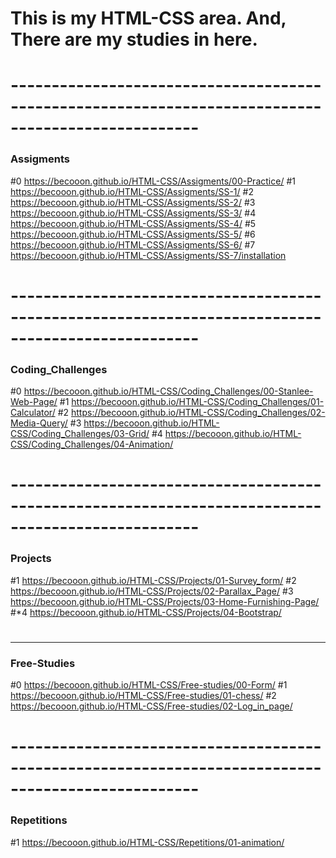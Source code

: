 # This is my HTML-CSS area. And, There are my studies in here.

# ---------------------------------------------------------------------------------------------------

### Assigments

#0 https://becooon.github.io/HTML-CSS/Assigments/00-Practice/
#1 https://becooon.github.io/HTML-CSS/Assigments/SS-1/
#2 https://becooon.github.io/HTML-CSS/Assigments/SS-2/
#3 https://becooon.github.io/HTML-CSS/Assigments/SS-3/
#4 https://becooon.github.io/HTML-CSS/Assigments/SS-4/
#5 https://becooon.github.io/HTML-CSS/Assigments/SS-5/
#6 https://becooon.github.io/HTML-CSS/Assigments/SS-6/
#7 https://becooon.github.io/HTML-CSS/Assigments/SS-7/installation

# ---------------------------------------------------------------------------------------------------

### Coding_Challenges

#0 https://becooon.github.io/HTML-CSS/Coding_Challenges/00-Stanlee-Web-Page/
#1 https://becooon.github.io/HTML-CSS/Coding_Challenges/01-Calculator/
#2 https://becooon.github.io/HTML-CSS/Coding_Challenges/02-Media-Query/
#3 https://becooon.github.io/HTML-CSS/Coding_Challenges/03-Grid/
#4 https://becooon.github.io/HTML-CSS/Coding_Challenges/04-Animation/

# ---------------------------------------------------------------------------------------------------

### Projects

#1 https://becooon.github.io/HTML-CSS/Projects/01-Survey_form/
#2 https://becooon.github.io/HTML-CSS/Projects/02-Parallax_Page/
#3 https://becooon.github.io/HTML-CSS/Projects/03-Home-Furnishing-Page/
#*4 https://becooon.github.io/HTML-CSS/Projects/04-Bootstrap/

#
----------------------------------------------------------------------------------------------------

### Free-Studies

#0 https://becooon.github.io/HTML-CSS/Free-studies/00-Form/
#1 https://becooon.github.io/HTML-CSS/Free-studies/01-chess/
#2 https://becooon.github.io/HTML-CSS/Free-studies/02-Log_in_page/

# ---------------------------------------------------------------------------------------------------

### Repetitions

#1 https://becooon.github.io/HTML-CSS/Repetitions/01-animation/


